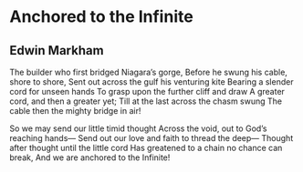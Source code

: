 # Anchored to the Infinite
## Edwin Markham
The builder who first bridged Niagara’s gorge,
Before he swung his cable, shore to shore,
Sent out across the gulf his venturing kite
Bearing a slender cord for unseen hands
To grasp upon the further cliff and draw
A greater cord, and then a greater yet;
Till at the last across the chasm swung
The cable then the mighty bridge in air!

So we may send our little timid thought
Across the void, out to God’s reaching hands—
Send out our love and faith to thread the deep—
Thought after thought until the little cord
Has greatened to a chain no chance can break,
And we are anchored to the Infinite!